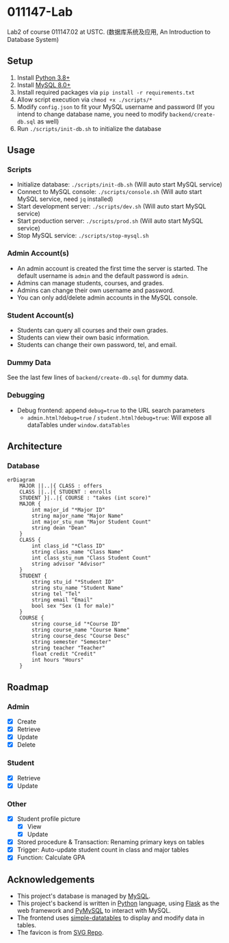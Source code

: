 # 011147-Lab

Lab2 of course 011147.02 at USTC. (数据库系统及应用, An Introduction to Database System)

## Setup

1. Install [Python 3.8+](https://www.python.org/downloads/)
2. Install [MySQL 8.0+](https://dev.mysql.com/doc/refman/8.0/en/installing.html)
3. Install required packages via `pip install -r requirements.txt`
4. Allow script execution via `chmod +x ./scripts/*`
5. Modify `config.json` to fit your MySQL username and password (If you intend to change database name, you need to modify `backend/create-db.sql` as well)
6. Run `./scripts/init-db.sh` to initialize the database

## Usage

### Scripts

- Initialize database: `./scripts/init-db.sh` (Will auto start MySQL service)
- Connect to MySQL console: `./scripts/console.sh` (Will auto start MySQL service, need `jq` installed)
- Start development server: `./scripts/dev.sh` (Will auto start MySQL service)
- Start production server: `./scripts/prod.sh` (Will auto start MySQL service)
- Stop MySQL service: `./scripts/stop-mysql.sh`

### Admin Account(s)

- An admin account is created the first time the server is started. The default username is `admin` and the default password is `admin`.
- Admins can manage students, courses, and grades.
- Admins can change their own username and password.
- You can only add/delete admin accounts in the MySQL console.

### Student Account(s)

- Students can query all courses and their own grades.
- Students can view their own basic information.
- Students can change their own password, tel, and email.

### Dummy Data

See the last few lines of `backend/create-db.sql` for dummy data.

### Debugging

- Debug frontend: append `debug=true` to the URL search parameters
    - `admin.html?debug=true` / `student.html?debug=true`: Will expose all dataTables under `window.dataTables`

## Architecture

### Database

```mermaid
erDiagram
    MAJOR ||..|{ CLASS : offers
    CLASS ||..|{ STUDENT : enrolls
    STUDENT }|..|{ COURSE : "takes (int score)"
    MAJOR {
        int major_id "*Major ID"
        string major_name "Major Name"
        int major_stu_num "Major Student Count"
        string dean "Dean"
    }
    CLASS {
        int class_id "*Class ID"
        string class_name "Class Name"
        int class_stu_num "Class Student Count"
        string advisor "Advisor"
    }
    STUDENT {
        string stu_id "*Student ID"
        string stu_name "Student Name"
        string tel "Tel"
        string email "Email"
        bool sex "Sex (1 for male)"
    }
    COURSE {
        string course_id "*Course ID"
        string course_name "Course Name"
        string course_desc "Course Desc"
        string semester "Semester"
        string teacher "Teacher"
        float credit "Credit"
        int hours "Hours"
    }
```

## Roadmap

### Admin

- [x] Create
- [x] Retrieve
- [x] Update
- [x] Delete

### Student

- [x] Retrieve
- [x] Update

### Other

- [x] Student profile picture
    - [x] View
    - [x] Update
- [x] Stored procedure & Transaction: Renaming primary keys on tables
- [x] Trigger: Auto-update student count in class and major tables
- [x] Function: Calculate GPA

## Acknowledgements

- This project's database is managed by [MySQL](https://www.mysql.com/).
- This project's backend is written in [Python](https://www.python.org/) language, using [Flask](https://flask.palletsprojects.com/) as the web framework and [PyMySQL](https://pymysql.readthedocs.io/en/latest/user/examples.html) to interact with MySQL.
- The frontend uses [simple-datatables](https://github.com/fiduswriter/simple-datatables/) to display and modify data in tables.
- The favicon is from [SVG Repo](https://www.svgrepo.com/svg/482504/student-cap).
